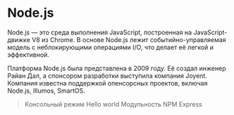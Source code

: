 # Node.js

Node.js — это среда выполнения JavaScript, построенная на JavaScript-движке V8 из Chrome. В основе Node.js лежит событийно-управляемая модель с неблокирующими операциями I/O, что делает её легкой и эффективной.

Платформа Node.js была представлена в 2009 году. Её создал инженер Райан Дал, а спонсором разработки выступила компания Joyent. Компания известна поддержкой опенсорсных проектов, включая Node.js, Illumos, SmartOS.

> Консольный режим
> Hello world
> Модульность
> NPM
> Express